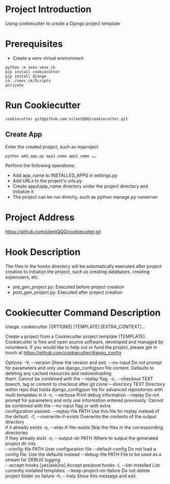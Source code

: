 # Project Introduction
Using cookiecutter to create a Django project template

# Prerequisites
- Create a venv virtual environment
```
python -m venv venv_ck
pip install cookiecutter
pip install django
cd ./venv_ck/Scripts
activate
```

# Run Cookiecutter
```
cookiecutter git@github.com:silentQQQ/cookiecutter.git
```

## Create App
Enter the created project, such as myproject
```
python add_app.py app1_name app2_name ……

```

Perform the following operations:
- Add app_name to INSTALLED_APPS in settings.py
- Add URLs to the project's urls.py
- Create apps\app_name directory under the project directory and initialize it
- The project can be run directly, such as python manage.py runserver

# Project Address
https://github.com/silentQQQ/cookiecutter.git

# Hook Description
The files in the hooks directory will be automatically executed after project creation to initialize the project, such as creating databases, creating superusers, etc.
- pre_gen_project.py: Executed before project creation
- post_gen_project.py: Executed after project creation

# Cookiecutter Command Description
Usage: cookiecutter [OPTIONS] [TEMPLATE] [EXTRA_CONTEXT]...

  Create a project from a Cookiecutter project template (TEMPLATE).
  Cookiecutter is free and open source software, developed and managed by
  volunteers. If you would like to help out or fund the project, please get in      
  touch at https://github.com/cookiecutter/django_config

Options:
  -V, --version                Show the version and exit.
  --no-input                   Do not prompt for parameters and only use
                               django_configjson file content. Defaults to
                               deleting any cached resources and redownloading      
                               them. Cannot be combined with the --replay
                               flag.
  -c, --checkout TEXT          branch, tag or commit to checkout after git
                               clone
  --directory TEXT             Directory within repo that holds
                               django_configjson file for advanced
                               repositories with multi templates in it
  -v, --verbose                Print debug information
  --replay                     Do not prompt for parameters and only use
                               information entered previously. Cannot be
                               combined with the --no-input flag or with extra      
                               configuration passed.
  --replay-file PATH           Use this file for replay instead of the
                               default.
  -f, --overwrite-if-exists    Overwrite the contents of the output directory       
                               if it already exists
  -s, --skip-if-file-exists    Skip the files in the corresponding directories      
                               if they already exist
  -o, --output-dir PATH        Where to output the generated project dir into       
  --config-file PATH           User configuration file
  --default-config             Do not load a config file. Use the defaults
                               instead
  --debug-file PATH            File to be used as a stream for DEBUG logging        
  --accept-hooks [yes|ask|no]  Accept pre/post hooks
  -l, --list-installed         List currently installed templates.
  --keep-project-on-failure    Do not delete project folder on failure
  -h, --help                   Show this message and exit.